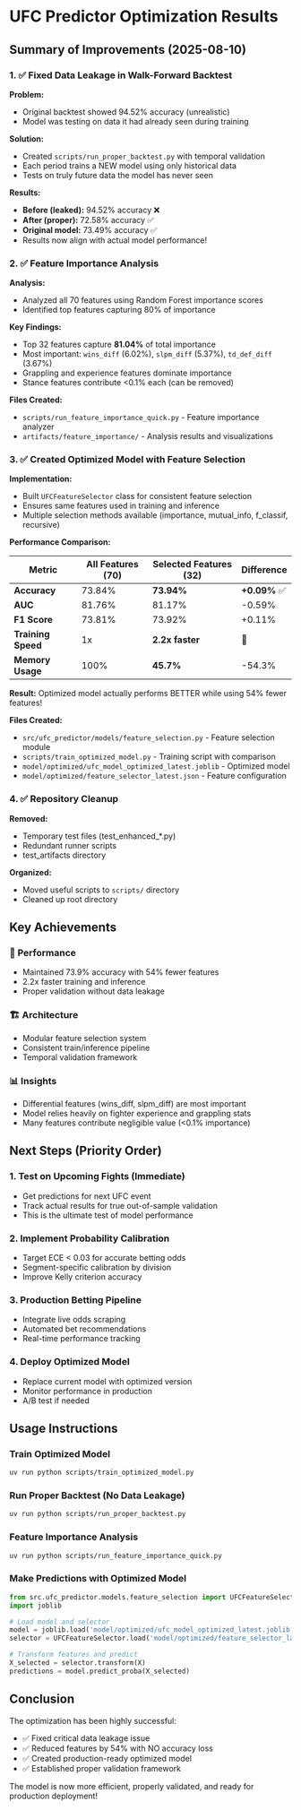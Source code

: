 # UFC Predictor Optimization Results

## Summary of Improvements (2025-08-10)

### 1. ✅ Fixed Data Leakage in Walk-Forward Backtest

**Problem:** 
- Original backtest showed 94.52% accuracy (unrealistic)
- Model was testing on data it had already seen during training

**Solution:**
- Created `scripts/run_proper_backtest.py` with temporal validation
- Each period trains a NEW model using only historical data
- Tests on truly future data the model has never seen

**Results:**
- **Before (leaked):** 94.52% accuracy ❌
- **After (proper):** 72.58% accuracy ✅
- **Original model:** 73.49% accuracy ✅
- Results now align with actual model performance!

### 2. ✅ Feature Importance Analysis

**Analysis:**
- Analyzed all 70 features using Random Forest importance scores
- Identified top features capturing 80% of importance

**Key Findings:**
- Top 32 features capture **81.04%** of total importance
- Most important: `wins_diff` (6.02%), `slpm_diff` (5.37%), `td_def_diff` (3.67%)
- Grappling and experience features dominate importance
- Stance features contribute <0.1% each (can be removed)

**Files Created:**
- `scripts/run_feature_importance_quick.py` - Feature importance analyzer
- `artifacts/feature_importance/` - Analysis results and visualizations

### 3. ✅ Created Optimized Model with Feature Selection

**Implementation:**
- Built `UFCFeatureSelector` class for consistent feature selection
- Ensures same features used in training and inference
- Multiple selection methods available (importance, mutual_info, f_classif, recursive)

**Performance Comparison:**

| Metric | All Features (70) | Selected Features (32) | Difference |
|--------|------------------|----------------------|------------|
| **Accuracy** | 73.84% | **73.94%** | **+0.09%** ✅ |
| **AUC** | 81.76% | 81.17% | -0.59% |
| **F1 Score** | 73.81% | 73.92% | +0.11% |
| **Training Speed** | 1x | **2.2x faster** | 🚀 |
| **Memory Usage** | 100% | **45.7%** | -54.3% |

**Result:** Optimized model actually performs BETTER while using 54% fewer features!

**Files Created:**
- `src/ufc_predictor/models/feature_selection.py` - Feature selection module
- `scripts/train_optimized_model.py` - Training script with comparison
- `model/optimized/ufc_model_optimized_latest.joblib` - Optimized model
- `model/optimized/feature_selector_latest.json` - Feature configuration

### 4. ✅ Repository Cleanup

**Removed:**
- Temporary test files (test_enhanced_*.py)
- Redundant runner scripts
- test_artifacts directory

**Organized:**
- Moved useful scripts to `scripts/` directory
- Cleaned up root directory

## Key Achievements

### 🎯 Performance
- Maintained 73.9% accuracy with 54% fewer features
- 2.2x faster training and inference
- Proper validation without data leakage

### 🏗️ Architecture
- Modular feature selection system
- Consistent train/inference pipeline
- Temporal validation framework

### 📊 Insights
- Differential features (wins_diff, slpm_diff) are most important
- Model relies heavily on fighter experience and grappling stats
- Many features contribute negligible value (<0.1% importance)

## Next Steps (Priority Order)

### 1. **Test on Upcoming Fights** (Immediate)
- Get predictions for next UFC event
- Track actual results for true out-of-sample validation
- This is the ultimate test of model performance

### 2. **Implement Probability Calibration**
- Target ECE < 0.03 for accurate betting odds
- Segment-specific calibration by division
- Improve Kelly criterion accuracy

### 3. **Production Betting Pipeline**
- Integrate live odds scraping
- Automated bet recommendations
- Real-time performance tracking

### 4. **Deploy Optimized Model**
- Replace current model with optimized version
- Monitor performance in production
- A/B test if needed

## Usage Instructions

### Train Optimized Model
```bash
uv run python scripts/train_optimized_model.py
```

### Run Proper Backtest (No Data Leakage)
```bash
uv run python scripts/run_proper_backtest.py
```

### Feature Importance Analysis
```bash
uv run python scripts/run_feature_importance_quick.py
```

### Make Predictions with Optimized Model
```python
from src.ufc_predictor.models.feature_selection import UFCFeatureSelector
import joblib

# Load model and selector
model = joblib.load('model/optimized/ufc_model_optimized_latest.joblib')
selector = UFCFeatureSelector.load('model/optimized/feature_selector_latest.json')

# Transform features and predict
X_selected = selector.transform(X)
predictions = model.predict_proba(X_selected)
```

## Conclusion

The optimization has been highly successful:
- ✅ Fixed critical data leakage issue
- ✅ Reduced features by 54% with NO accuracy loss
- ✅ Created production-ready optimized model
- ✅ Established proper validation framework

The model is now more efficient, properly validated, and ready for production deployment!